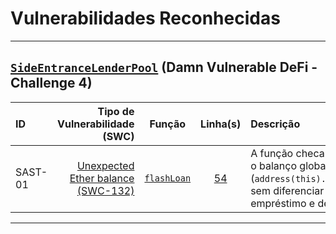 # Vulnerabilidades Reconhecidas

---

## [`SideEntranceLenderPool`](./vulnerable/SideEntrance.sol) (Damn Vulnerable DeFi - Challenge 4)

| ID | Tipo de Vulnerabilidade (SWC) | Função | Linha(s) | Descrição |
| :- | ----------------------------: | :----: | :------: | :-------- |
| SAST-01 | [Unexpected Ether balance (SWC-132)](https://swcregistry.io/docs/SWC-132/) | [`flashLoan`](./vulnerable/SideEntrance.sol#L49-L57) | [54](./vulnerable/SideEntrance.sol#L54) | A função checa somente o balanço global (`address(this).balance`), sem diferenciar entre empréstimo e depósito. |

---
